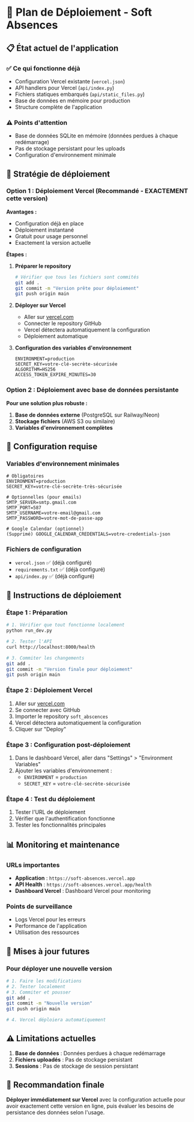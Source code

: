 # 🚀 Plan de Déploiement - Soft Absences

## 📋 État actuel de l'application

### ✅ Ce qui fonctionne déjà
- Configuration Vercel existante (`vercel.json`)
- API handlers pour Vercel (`api/index.py`)
- Fichiers statiques embarqués (`api/static_files.py`)
- Base de données en mémoire pour production
- Structure complète de l'application

### ⚠️ Points d'attention
- Base de données SQLite en mémoire (données perdues à chaque redémarrage)
- Pas de stockage persistant pour les uploads
- Configuration d'environnement minimale

## 🎯 Stratégie de déploiement

### Option 1 : Déploiement Vercel (Recommandé - EXACTEMENT cette version)

**Avantages :**
- Configuration déjà en place
- Déploiement instantané
- Gratuit pour usage personnel
- Exactement la version actuelle

**Étapes :**

1. **Préparer le repository**
   ```bash
   # Vérifier que tous les fichiers sont commités
   git add .
   git commit -m "Version prête pour déploiement"
   git push origin main
   ```

2. **Déployer sur Vercel**
   - Aller sur [vercel.com](https://vercel.com)
   - Connecter le repository GitHub
   - Vercel détectera automatiquement la configuration
   - Déploiement automatique

3. **Configuration des variables d'environnement**
   ```env
   ENVIRONMENT=production
   SECRET_KEY=votre-clé-secrète-sécurisée
   ALGORITHM=HS256
   ACCESS_TOKEN_EXPIRE_MINUTES=30
   ```

### Option 2 : Déploiement avec base de données persistante

**Pour une solution plus robuste :**

1. **Base de données externe** (PostgreSQL sur Railway/Neon)
2. **Stockage fichiers** (AWS S3 ou similaire)
3. **Variables d'environnement complètes**

## 🔧 Configuration requise

### Variables d'environnement minimales
```env
# Obligatoires
ENVIRONMENT=production
SECRET_KEY=votre-clé-secrète-très-sécurisée

# Optionnelles (pour emails)
SMTP_SERVER=smtp.gmail.com
SMTP_PORT=587
SMTP_USERNAME=votre-email@gmail.com
SMTP_PASSWORD=votre-mot-de-passe-app

# Google Calendar (optionnel)
(Supprimé) GOOGLE_CALENDAR_CREDENTIALS=votre-credentials-json
```

### Fichiers de configuration
- `vercel.json` ✅ (déjà configuré)
- `requirements.txt` ✅ (déjà configuré)
- `api/index.py` ✅ (déjà configuré)

## 🚀 Instructions de déploiement

### Étape 1 : Préparation
```bash
# 1. Vérifier que tout fonctionne localement
python run_dev.py

# 2. Tester l'API
curl http://localhost:8000/health

# 3. Commiter les changements
git add .
git commit -m "Version finale pour déploiement"
git push origin main
```

### Étape 2 : Déploiement Vercel
1. Aller sur [vercel.com](https://vercel.com)
2. Se connecter avec GitHub
3. Importer le repository `soft_abscences`
4. Vercel détectera automatiquement la configuration
5. Cliquer sur "Deploy"

### Étape 3 : Configuration post-déploiement
1. Dans le dashboard Vercel, aller dans "Settings" > "Environment Variables"
2. Ajouter les variables d'environnement :
   - `ENVIRONMENT` = `production`
   - `SECRET_KEY` = `votre-clé-secrète-sécurisée`

### Étape 4 : Test du déploiement
1. Tester l'URL de déploiement
2. Vérifier que l'authentification fonctionne
3. Tester les fonctionnalités principales

## 📊 Monitoring et maintenance

### URLs importantes
- **Application** : `https://soft-absences.vercel.app`
- **API Health** : `https://soft-absences.vercel.app/health`
- **Dashboard Vercel** : Dashboard Vercel pour monitoring

### Points de surveillance
- Logs Vercel pour les erreurs
- Performance de l'application
- Utilisation des ressources

## 🔄 Mises à jour futures

### Pour déployer une nouvelle version
```bash
# 1. Faire les modifications
# 2. Tester localement
# 3. Commiter et pousser
git add .
git commit -m "Nouvelle version"
git push origin main

# 4. Vercel déploiera automatiquement
```

## ⚠️ Limitations actuelles

1. **Base de données** : Données perdues à chaque redémarrage
2. **Fichiers uploadés** : Pas de stockage persistant
3. **Sessions** : Pas de stockage de session persistant

## 🎯 Recommandation finale

**Déployer immédiatement sur Vercel** avec la configuration actuelle pour avoir exactement cette version en ligne, puis évaluer les besoins de persistance des données selon l'usage. 